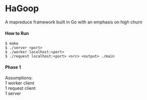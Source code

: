 HaGoop
======

A mapreduce framework built in Go with an emphasis on high churn

#### How to Run

    $ make
    $ ./server <port>
    $ ./worker localhost:<port>
    $ ./request localhost:<port> <src> <output> ./main

#### Phase 1

Assumptions:  
1 worker client  
1 request client  
1 server  
